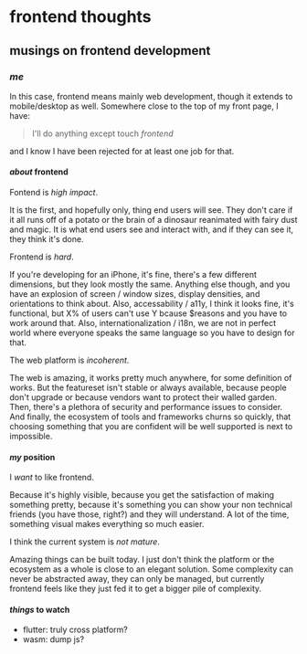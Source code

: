 # frontend thoughts

## musings on frontend development

### _me_

In this case, frontend means mainly web development,
though it extends to mobile/desktop as well.
Somewhere close to the top of my front page, I have:

> I'll do anything except touch _frontend_

and I know I have been rejected for at least one job for that.

#### _about_ frontend

Fontend is _high impact_.

It is the first, and hopefully only, thing end users will see.
They don't care if it all runs off of a potato
or the brain of a dinosaur reanimated with fairy dust and magic.
It is what end users see and interact with,
and if they can see it, they think it's done.

Frontend is _hard_.

If you're developing for an iPhone, it's fine,
there's a few different dimensions, but they look mostly the same.
Anything else though, and you have an explosion of screen / window sizes,
display densities, and orientations to think about.
Also, accessability / a11y, I think it looks fine, it's functional,
but X% of users can't use Y bcause \$reasons and you have to work around that.
Also, internationalization / i18n, we are not in perfect world
where everyone speaks the same language so you have to design for that.

The web platform is _incoherent_.

The web is amazing, it works pretty much anywhere, for some definition of works.
But the featureset isn't stable or always available,
because people don't upgrade or because vendors want to protect their walled garden.
Then, there's a plethora of security and performance issues to consider.
And finally, the ecosystem of tools and frameworks churns so quickly,
that choosing something that you are confident
will be well supported is next to impossible.

#### _my_ position

I _want_ to like frontend.

Because it's highly visible,
because you get the satisfaction of making something pretty,
because it's something you can show your non technical friends
(you have those, right?)
and they will understand.
A lot of the time, something visual makes everything so much easier.

I think the current system is _not mature_.

Amazing things can be built today.
I just don't think the platform or the ecosystem as a whole
is close to an elegant solution.
Some complexity can never be abstracted away, they can only be managed,
but currently frontend feels like they just fed it to get a bigger pile of complexity.

#### _things_ to watch

- flutter: truly cross platform?
- wasm: dump js?
